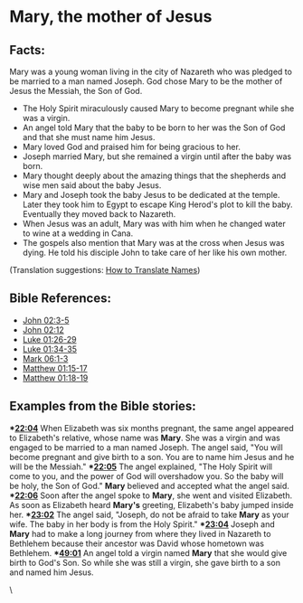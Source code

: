 # Mary, the mother of Jesus #

## Facts: ##

Mary was a young woman living in the city of Nazareth who was pledged to be married to a man named Joseph. God chose Mary to be the mother of Jesus the Messiah, the Son of God.

* The Holy Spirit miraculously caused Mary to become pregnant while she was a virgin.
* An angel told Mary that the baby to be born to her was the Son of God and that she must name him Jesus.
* Mary loved God and praised him for being gracious to her.
* Joseph married Mary, but she remained a virgin until after the baby was born.
* Mary thought deeply about the amazing things that the shepherds and wise men said about the baby Jesus.
* Mary and Joseph took the baby Jesus to be dedicated at the temple. Later they took him to Egypt to escape King Herod's plot to kill the baby. Eventually they moved back to Nazareth.
* When Jesus was an adult, Mary was with him when he changed water to wine at a wedding in Cana.
* The gospels also mention that Mary was at the cross when Jesus was dying. He told his disciple John to take care of her like his own mother.

(Translation suggestions: [How to Translate Names](en/ta-vol1/translate/man/translate-names))



## Bible References: ##

* [John 02:3-5](en/tn/jhn/help/02/03)
* [John 02:12](en/tn/jhn/help/02/12)
* [Luke 01:26-29](en/tn/luk/help/01/26)
* [Luke 01:34-35](en/tn/luk/help/01/34)
* [Mark 06:1-3](en/tn/mrk/help/06/01)
* [Matthew 01:15-17](en/tn/mat/help/01/15)
* [Matthew 01:18-19](en/tn/mat/help/01/18)

## Examples from the Bible stories: ##

  __*[22:04](en/tn/obs/help/22/04)__ When Elizabeth was six months pregnant, the same angel appeared to Elizabeth's relative, whose name was __Mary__. She was a virgin and was engaged to be married to a man named Joseph. The angel said, "You will become pregnant and give birth to a son. You are to name him Jesus and he will be the Messiah."
  __*[22:05](en/tn/obs/help/22/05)__ The angel explained, "The Holy Spirit will come to you, and the power of God will overshadow you. So the baby will be holy, the Son of God." __Mary__ believed and accepted what the angel said.
  __*[22:06](en/tn/obs/help/22/06)__ Soon after the angel spoke to __Mary__, she went and visited Elizabeth. As soon as Elizabeth heard __Mary's__ greeting, Elizabeth's baby jumped inside her.
  __*[23:02](en/tn/obs/help/23/02)__ The angel said, "Joseph, do not be afraid to take __Mary__ as your wife. The baby in her body is from the Holy Spirit."
  __*[23:04](en/tn/obs/help/23/04)__ Joseph and __Mary__ had to make a long journey from where they lived in Nazareth to Bethlehem because their ancestor was David whose hometown was Bethlehem.
  __*[49:01](en/tn/obs/help/49/01)__ An angel told a virgin named __Mary__ that she would give birth to God's Son. So while she was still a virgin, she gave birth to a son and named him Jesus. 



\\